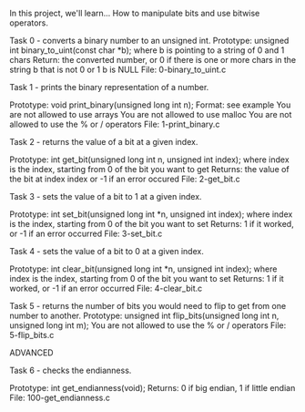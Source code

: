 In this project, we'll learn...
How to manipulate bits and use bitwise operators.

Task 0 - converts a binary number to an unsigned int.
Prototype: unsigned int binary_to_uint(const char *b);
where b is pointing to a string of 0 and 1 chars
Return: the converted number, or 0 if
there is one or more chars in the string b that is not 0 or 1
b is NULL
File: 0-binary_to_uint.c

Task 1 -  prints the binary representation of a number.

Prototype: void print_binary(unsigned long int n);
Format: see example
You are not allowed to use arrays
You are not allowed to use malloc
You are not allowed to use the % or / operators
File: 1-print_binary.c

Task 2 - returns the value of a bit at a given index.

Prototype: int get_bit(unsigned long int n, unsigned int index);
where index is the index, starting from 0 of the bit you want to get
Returns: the value of the bit at index index or -1 if an error occured
File: 2-get_bit.c

Task 3 - sets the value of a bit to 1 at a given index.

Prototype: int set_bit(unsigned long int *n, unsigned int index);
where index is the index, starting from 0 of the bit you want to set
Returns: 1 if it worked, or -1 if an error occurred
File: 3-set_bit.c

Task 4 - sets the value of a bit to 0 at a given index.

Prototype: int clear_bit(unsigned long int *n, unsigned int index);
where index is the index, starting from 0 of the bit you want to set
Returns: 1 if it worked, or -1 if an error occurred
File: 4-clear_bit.c

Task 5 - returns the number of bits you would need to flip to get from one
number to another.
Prototype: unsigned int flip_bits(unsigned long int n, unsigned long int m);
You are not allowed to use the % or / operators
File: 5-flip_bits.c

ADVANCED

Task 6 - checks the endianness.

Prototype: int get_endianness(void);
Returns: 0 if big endian, 1 if little endian
File: 100-get_endianness.c
